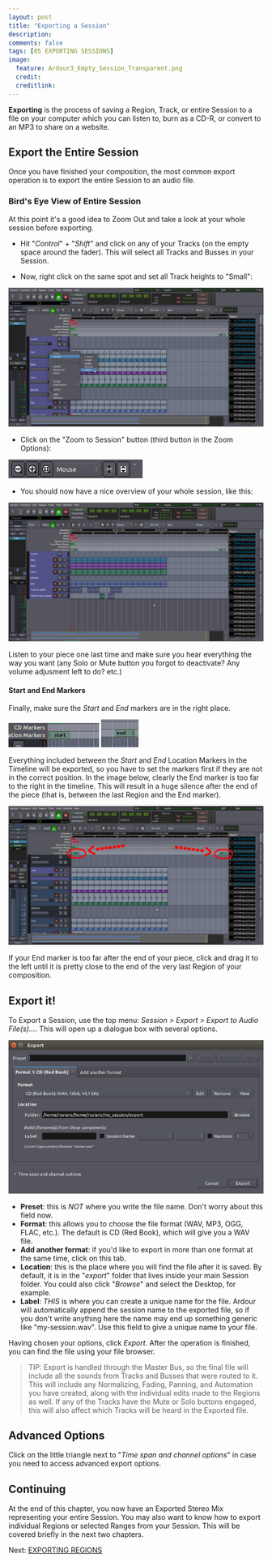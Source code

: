 ```yaml
---
layout: post
title: "Exporting a Session"
description:
comments: false 
tags: [05 EXPORTING SESSIONS]
image:
  feature: Ardour3_Empty_Session_Transparent.png
  credit:  
  creditlink:  
---
```


**Exporting** is the process of saving a Region, Track, or entire Session to a
file on your computer which you can listen to, burn as a CD-R, or convert
to an MP3 to share on a website.

## Export the Entire Session

Once you have finished your composition, the most common export operation is to export the entire Session to an audio file. 

### Bird's Eye View of Entire Session

At this point it's a good idea to Zoom Out and take a look at your whole session before exporting.

* Hit "*Control*" + "*Shift*" and click on any of your Tracks (on the empty space around the fader). This will select all Tracks and Busses in your Session.

* Now, right click on the same spot and set all Track heights to "Small":

![track heights](../images/Ardour3_Track_Height.png)

* Click on the "Zoom to Session" button (third button in the Zoom Options):

![zoom options](../images/Ardour3_Zoom_Options.png)

* You should now have a nice overview of your whole session, like this:

![birds eye view](../images/Ardour3_Export_Session_Birds_Eye_View.png)

Listen to your piece one last time and make sure you hear everything the way you want (any Solo or Mute button you forgot to deactivate? Any volume adjusment left to do? etc.)

#### Start and End Markers

Finally, make sure the *Start* and *End* markers are in the right place.

![start](../images/Ardour3_Export_Session_Start.png)
![end](../images/Ardour3_Export_Session_End.png)

Everything included between the *Start* and *End* Location Markers in the Timeline will be exported, so you have to set the markers first if they are not in the correct position. In the image below, clearly the End marker is too far to the right in the timeline. This will result in a huge silence after the end of the piece (that is, between the last Region and the End marker).

![export session](../images/Ardour3_Export_Session_Start_End_ARROWS.png)

If your End marker is too far after the end of your piece, click and drag it to the left until it is pretty close to the end of the very last Region of your composition.

## Export it!

To Export a Session, use the top menu: *Session > Export > Export to Audio File(s)...*. This will open up a dialogue box with several options.

![export session dialog](../images/Ardour3_Export_Session2.png)

* **Preset**: this is *NOT* where you write the file name. Don't worry about this field now.
* **Format**: this allows you to choose the file format (WAV, MP3, OGG, FLAC, etc.). The default is CD (Red Book), which will give you a WAV file.
* **Add another format**: if you'd like to export in more than one format at the same time, click on this tab.
* **Location**: this is the place where you will find the file after it is saved. By default, it is in the "*export*" folder that lives inside your main Session folder. You could also click "*Browse*" and select the Desktop, for example.
* **Label**: *THIS* is where you can create a unique name for the file. Ardour will automatically append the session name to the exported file, so if you don't write anything here the name may end up something generic like "my-session.wav". Use this field to give a unique name to your file.

Having chosen your options, click *Export*. After the operation is finished, you can find the file using your file browser.

> TIP: Export is handled through the Master Bus, so the final file will include all the sounds from Tracks and Busses that were routed to it. This will include any Normalizing, Fading, Panning, and Automation you have created, along with the individual edits made to the Regions as well. If any of the Tracks have the Mute or Solo buttons engaged, this will also affect which Tracks will be heard in the Exported file. 

## Advanced Options

Click on the little triangle next to "*Time span and channel options*" in case you need to access advanced export options.

Continuing
----------

At the end of this chapter, you now have an Exported Stereo Mix representing your entire Session. You may also want to know how to export individual Regions or selected Ranges from your Session. This will be covered briefly in the next two chapters.

Next: [EXPORTING REGIONS](../exporting-a-region)


